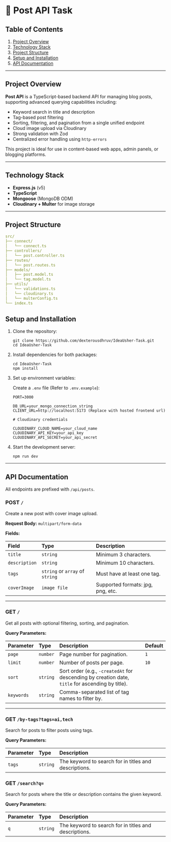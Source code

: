 # 📘 Post API Task

## Table of Contents

1. [Project Overview](#project-overview)
2. [Technology Stack](#technology-stack)
3. [Project Structure](#project-structure)
4. [Setup and Installation](#setup-and-installation)
5. [API Documentation](#api-documentation)

---

## Project Overview

**Post API** is a TypeScript-based backend API for managing blog posts, supporting advanced querying capabilities including:

- Keyword search in title and description
- Tag-based post filtering
- Sorting, filtering, and pagination from a single unified endpoint
- Cloud image upload via Cloudinary
- Strong validation with Zod
- Centralized error handling using `http-errors`

This project is ideal for use in content-based web apps, admin panels, or blogging platforms.

---

## Technology Stack

- **Express.js** (v5)
- **TypeScript**
- **Mongoose** (MongoDB ODM)
- **Cloudinary + Multer** for image storage

---

## Project Structure

```yaml
src/
├── connect/
│   └── connect.ts
├── controllers/
│   └── post.controller.ts
├── routes/
│   └── post.routes.ts
├── models/
│   ├── post.model.ts
│   └── tag.model.ts
├── utils/
│   └── validations.ts
│   └── cloudinary.ts
│   └── multerConfig.ts
└── index.ts
```

## Setup and Installation

1.  Clone the repository:

    ```
    git clone https://github.com/dexterousdhruv/IdeaUsher-Task.git
    cd IdeaUsher-Task
    ```

2.  Install dependencies for both packages:

    ```
    cd IdeaUsher-Task
    npm install
    ```

3.  Set up environment variables:

    Create a `.env` file (Refer to `.env.example`):
      ```
      PORT=3000

      DB_URL=your_mongo_connection_string
      CLIENT_URL=http://localhost:5173 (Replace with hosted frontend url)
      
      # Cloudinary credentials

      CLOUDINARY_CLOUD_NAME=your_cloud_name
      CLOUDINARY_API_KEY=your_api_key
      CLOUDINARY_API_SECRET=your_api_secret

      ```

4.  Start the development server:
    ```
    npm run dev
    ```

---

## API Documentation

All endpoints are prefixed with `/api/posts`.



### POST `/`

Create a new post with cover image upload.

**Request Body:** `multipart/form-data`

**Fields:**

| Field       | Type                 | Description                                    |
| :---------- | :------------------- | :--------------------------------------------- |
| `title`     | `string`             | Minimum 3 characters.                          |
| `description` | `string`             | Minimum 10 characters.                         |
| `tags`      | `string` or `array` of `string` | Must have at least one tag.                    |
| `coverImage`| `image file`         | Supported formats: jpg, png, etc.              |

---

### GET `/`

Get all posts with optional filtering, sorting, and pagination.

**Query Parameters:**

| Parameter | Type     | Description                                     | Default |
| :-------- | :------- | :---------------------------------------------- | :------ |
| `page`    | `number` | Page number for pagination.                     | `1`     |
| `limit`   | `number` | Number of posts per page.                       | `10`    |
| `sort`    | `string` | Sort order (e.g., `-createdAt` for descending by creation date, `title` for ascending by title). |         |
| `keywords`    | `string` | Comma-separated list of tag names to filter by. |         |

---

### GET `/by-tags?tags=ai,tech`

Search for posts to filter posts using tags.

**Query Parameters:**

| Parameter | Type     | Description                                     |
| :-------- | :------- | :---------------------------------------------- |
| `tags`    | `string` | The keyword to search for in titles and descriptions. |

### GET `/search?q=`

Search for posts where the title or description contains the given keyword.

**Query Parameters:**

| Parameter | Type     | Description                                     |
| :-------- | :------- | :---------------------------------------------- |
| `q`       | `string` | The keyword to search for in titles and descriptions. |